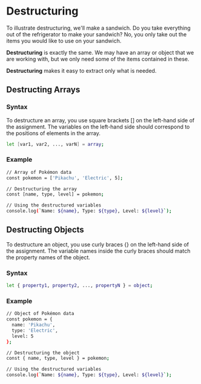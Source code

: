 <!-- @format -->

# Destructuring

To illustrate destructuring, we'll make a sandwich. Do you take everything out of the refrigerator to make your sandwich? No, you only take out the items you would like to use on your sandwich.

**Destructuring** is exactly the same. We may have an array or object that we are working with, but we only need some of the items contained in these.

**Destructuring** makes it easy to extract only what is needed.

## Destructing Arrays

### Syntax

To destructure an array, you use square brackets [] on the left-hand side of the assignment. The variables on the left-hand side should correspond to the positions of elements in the array.

```sh
let [var1, var2, ..., varN] = array;
```

### Example

```sh
// Array of Pokémon data
const pokemon = ['Pikachu', 'Electric', 5];

// Destructuring the array
const [name, type, level] = pokemon;

// Using the destructured variables
console.log(`Name: ${name}, Type: ${type}, Level: ${level}`);

```

## Destructing Objects

To destructure an object, you use curly braces {} on the left-hand side of the assignment. The variable names inside the curly braces should match the property names of the object.

### Syntax

```sh
let { property1, property2, ..., propertyN } = object;
```

### Example

```sh
// Object of Pokémon data
const pokemon = {
  name: 'Pikachu',
  type: 'Electric',
  level: 5
};

// Destructuring the object
const { name, type, level } = pokemon;

// Using the destructured variables
console.log(`Name: ${name}, Type: ${type}, Level: ${level}`);

```
